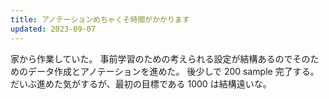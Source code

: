 ```yaml
---
title: アノテーションめちゃくそ時間がかかります
updated: 2023-09-07
---
```


家から作業していた。
事前学習のための考えられる設定が結構あるのでそのためのデータ作成とアノテーションを進めた。
後少しで 200 sample 完了する。
だいぶ進めた気がするが、最初の目標である 1000 は結構遠いな。
